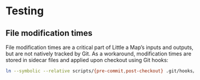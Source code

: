 # Testing

## File modification times

File modification times are a critical part of Little a Map’s inputs and outputs, but are not natively tracked by Git. As a workaround, modification times are stored in sidecar files and applied upon checkout using Git hooks:

```bash
ln --symbolic --relative scripts/{pre-commit,post-checkout} .git/hooks/
```
